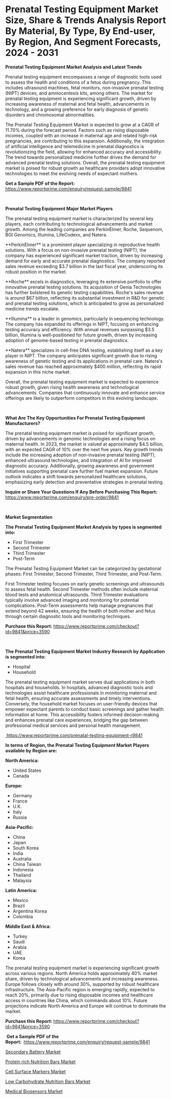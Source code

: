 <p><h1>Prenatal Testing Equipment Market Size, Share & Trends Analysis Report By Material, By Type, By End-user, By Region, And Segment Forecasts, 2024 - 2031</h1></p><p><strong>Prenatal Testing Equipment Market Analysis and Latest Trends</strong></p>
<p><p>Prenatal testing equipment encompasses a range of diagnostic tools used to assess the health and conditions of a fetus during pregnancy. This includes ultrasound machines, fetal monitors, non-invasive prenatal testing (NIPT) devices, and amniocentesis kits, among others. The market for prenatal testing equipment is experiencing significant growth, driven by increasing awareness of maternal and fetal health, advancements in technology, and a growing preference for early diagnosis of genetic disorders and chromosomal abnormalities.</p><p>The Prenatal Testing Equipment Market is expected to grow at a CAGR of 11.70% during the forecast period. Factors such as rising disposable incomes, coupled with an increase in maternal age and related high-risk pregnancies, are contributing to this expansion. Additionally, the integration of artificial intelligence and telemedicine in prenatal diagnostics is revolutionizing the field, allowing for enhanced accuracy and accessibility. The trend towards personalized medicine further drives the demand for advanced prenatal testing solutions. Overall, the prenatal testing equipment market is poised for robust growth as healthcare providers adopt innovative technologies to meet the evolving needs of expectant mothers.</p></p>
<p><strong>Get a Sample PDF of the Report:&nbsp;</strong> <a href="https://www.reportprime.com/enquiry/request-sample/9841?utm_campaign=1398&utm_medium=2&utm_source=Github&utm_content=ia&utm_term=10102024&utm_id=prenatal-testing-equipment">https://www.reportprime.com/enquiry/request-sample/9841</a></p>
<p>&nbsp;</p>
<p><strong>Prenatal Testing Equipment Major Market Players</strong></p>
<p><p>The prenatal testing equipment market is characterized by several key players, each contributing to technological advancements and market growth. Among the leading companies are PerkinElmer, Roche, Sequenom, BGI Genomics, Illumina, LifeCodexx, and Natera. </p><p>**PerkinElmer** is a prominent player specializing in reproductive health solutions. With a focus on non-invasive prenatal testing (NIPT), the company has experienced significant market traction, driven by increasing demand for early and accurate prenatal diagnostics. The company reported sales revenue exceeding $3.7 billion in the last fiscal year, underscoring its robust position in the market.</p><p>**Roche** excels in diagnostics, leveraging its extensive portfolio to offer innovative prenatal testing solutions. Its acquisition of Genia Technologies has further bolstered its genetic testing capabilities. Roche's sales revenue is around $67 billion, reflecting its substantial investment in R&D for genetic and prenatal testing solutions, which is anticipated to grow as personalized medicine trends escalate.</p><p>**Illumina** is a leader in genomics, particularly in sequencing technology. The company has expanded its offerings in NIPT, focusing on enhancing testing accuracy and efficiency. With annual revenues surpassing $3.5 billion, Illumina is well-positioned for future growth, driven by increasing adoption of genome-based testing in prenatal diagnostics.</p><p>**Natera** specializes in cell-free DNA testing, establishing itself as a key player in NIPT. The company anticipates significant growth due to rising awareness of genetic testing and its applications in prenatal care. Natera's sales revenue has reached approximately $400 million, reflecting its rapid expansion in this niche market.</p><p>Overall, the prenatal testing equipment market is expected to experience robust growth, given rising health awareness and technological advancements. Companies that continuously innovate and enhance service offerings are likely to outperform competitors in this evolving landscape.</p></p>
<p>&nbsp;</p>
<p><strong>What Are The Key Opportunities For Prenatal Testing Equipment Manufacturers?</strong></p>
<p><p>The prenatal testing equipment market is poised for significant growth, driven by advancements in genomic technologies and a rising focus on maternal health. In 2023, the market is valued at approximately $4.5 billion, with an expected CAGR of 10% over the next five years. Key growth trends include the increasing adoption of non-invasive prenatal testing (NIPT), enhanced ultrasound technologies, and integration of AI for improved diagnostic accuracy. Additionally, growing awareness and government initiatives supporting prenatal care further fuel market expansion. Future outlook indicates a shift towards personalized healthcare solutions, emphasizing early detection and preventative strategies in prenatal testing.</p></p>
<p><strong>Inquire or Share Your Questions If Any Before Purchasing This Report:</strong> <a href="https://www.reportprime.com/enquiry/pre-order/9841?utm_campaign=1398&utm_medium=2&utm_source=Github&utm_content=ia&utm_term=10102024&utm_id=prenatal-testing-equipment">https://www.reportprime.com/enquiry/pre-order/9841</a></p>
<p>&nbsp;</p>
<p><strong>Market Segmentation</strong></p>
<p><strong>The Prenatal Testing Equipment Market Analysis by types is segmented into:</strong></p>
<p><ul><li>First Trimester</li><li>Second Trimester</li><li>Third Trimester</li><li>Post-Term</li></ul></p>
<p><p>The Prenatal Testing Equipment Market can be categorized by gestational phases: First Trimester, Second Trimester, Third Trimester, and Post-Term. </p><p>First Trimester testing focuses on early genetic screenings and ultrasounds to assess fetal health. Second Trimester methods often include maternal blood tests and anatomical ultrasounds. Third Trimester evaluations typically involve advanced imaging and monitoring for potential complications. Post-Term assessments help manage pregnancies that extend beyond 42 weeks, ensuring the health of both mother and fetus through certain diagnostic tools and monitoring techniques.</p></p>
<p><strong>Purchase this Report:&nbsp;</strong><a href="https://www.reportprime.com/checkout?id=9841&price=3590&utm_campaign=1398&utm_medium=2&utm_source=Github&utm_content=ia&utm_term=10102024&utm_id=prenatal-testing-equipment">https://www.reportprime.com/checkout?id=9841&price=3590</a></p>
<p>&nbsp;</p>
<p><strong>The Prenatal Testing Equipment Market Industry Research by Application is segmented into:</strong></p>
<p><ul><li>Hospital</li><li>Household</li></ul></p>
<p><p>The prenatal testing equipment market serves dual applications in both hospitals and households. In hospitals, advanced diagnostic tools and technologies assist healthcare professionals in monitoring maternal and fetal health, ensuring accurate assessments and timely interventions. Conversely, the household market focuses on user-friendly devices that empower expectant parents to conduct basic screenings and gather health information at home. This accessibility fosters informed decision-making and enhances prenatal care experiences, bridging the gap between professional medical services and personal health management.</p></p>
<p><a href="https://www.reportprime.com/prenatal-testing-equipment-r9841?utm_campaign=1398&utm_medium=2&utm_source=Github&utm_content=ia&utm_term=10102024&utm_id=prenatal-testing-equipment">&nbsp;https://www.reportprime.com/prenatal-testing-equipment-r9841</a></p>
<p><strong>In terms of Region, the Prenatal Testing Equipment Market Players available by Region are:</strong></p>
<p>
    <p> <strong> North America: </strong>
        <ul>
            <li>United States</li>
            <li>Canada</li>
        </ul>
        </p> 
    <p> <strong> Europe: </strong>
        <ul>
            <li>Germany</li>
            <li>France</li>
            <li>U.K.</li>
            <li>Italy</li>
            <li>Russia</li>
        </ul>
        </p> 
    <p> <strong> Asia-Pacific: </strong>
        <ul>
            <li>China</li>
            <li>Japan</li>
            <li>South Korea</li>
            <li>India</li>
            <li>Australia</li>
            <li>China Taiwan</li>
            <li>Indonesia</li>
            <li>Thailand</li>
            <li>Malaysia</li>
        </ul>
        </p> 
    <p> <strong> Latin America: </strong>
        <ul>
            <li>Mexico</li>
            <li>Brazil</li>
            <li>Argentina Korea</li>
            <li>Colombia</li>
        </ul>
        </p> 
    <p> <strong> Middle East & Africa: </strong>
        <ul>
            <li>Turkey</li>
            <li>Saudi</li>
            <li>Arabia</li>
            <li>UAE</li>
            <li>Korea</li>
        </ul>
    </p>
    </p>
<p><p>The prenatal testing equipment market is experiencing significant growth across various regions. North America holds approximately 40% market share, driven by technological advancements and increasing awareness. Europe follows closely with around 30%, supported by robust healthcare infrastructure. The Asia-Pacific region is emerging rapidly, expected to reach 20%, primarily due to rising disposable incomes and healthcare access in countries like China, which commands about 10%. Future projections indicate North America and Europe will continue to dominate the market.</p></p>
<p><strong>Purchase this Report: </strong><a href="https://www.reportprime.com/checkout?id=9841&price=3590&utm_campaign=1398&utm_medium=2&utm_source=Github&utm_content=ia&utm_term=10102024&utm_id=prenatal-testing-equipment">https://www.reportprime.com/checkout?id=9841&price=3590</a></p>
<p>&nbsp;<strong>Get a Sample PDF of the Report:&nbsp;&nbsp;</strong><a href="https://www.reportprime.com/enquiry/request-sample/9841?utm_campaign=1398&utm_medium=2&utm_source=Github&utm_content=ia&utm_term=10102024&utm_id=prenatal-testing-equipment">https://www.reportprime.com/enquiry/request-sample/9841</a></p>
<p><strong></strong></p>
<p><p><a href="https://www.linkedin.com/pulse/global-secondary-battery-market-pulse-trends-growth-analysis-n1rke?utm_campaign=1398&utm_medium=2&utm_source=Github&utm_content=ia&utm_term=10102024&utm_id=prenatal-testing-equipment">Secondary Battery Market</a></p><p><a href="https://issuu.com/reportprime-2/docs/protein-rich-nutrition-bars-market-_009760c325ff4c?utm_campaign=1398&utm_medium=2&utm_source=Github&utm_content=ia&utm_term=10102024&utm_id=prenatal-testing-equipment">Protein rich Nutrition Bars Market</a></p><p><a href="https://www.linkedin.com/pulse/emerging-cell-surface-markers-market-opportunities-analysis-mmv0e?utm_campaign=1398&utm_medium=2&utm_source=Github&utm_content=ia&utm_term=10102024&utm_id=prenatal-testing-equipment">Cell Surface Markers Market</a></p><p><a href="https://issuu.com/reportprime-2/docs/low-carbohydrate-nutrition-bars-mar_7868c7e4237614?utm_campaign=1398&utm_medium=2&utm_source=Github&utm_content=ia&utm_term=10102024&utm_id=prenatal-testing-equipment">Low Carbohydrate Nutrition Bars Market</a></p><p><a href="https://www.linkedin.com/pulse/medical-biosensors-market-maturity-analysis-regional-disparities-yhi8e?utm_campaign=1398&utm_medium=2&utm_source=Github&utm_content=ia&utm_term=10102024&utm_id=prenatal-testing-equipment">Medical Biosensors Market</a></p></p>